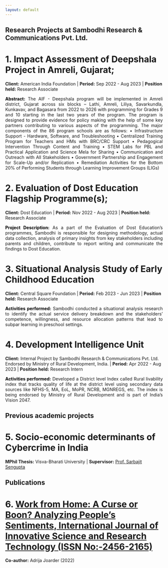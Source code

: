 ```yaml
---
layout: default
---
```


## Research Projects at Sambodhi Research & Communications Pvt. Ltd.

#  1. Impact Assessment of Deepshala Project in Amreli, Gujarat;
**Client:** American India Foundation | **Period:** Sep 2022 - Aug 2023 | **Position held:** Research Associate

<p style="text-align: justify;">
<b style="color: #000000;">Abstract:</b> The AIF - Deepshala program will be implemented in Amreli district, Gujarat across six blocks – Lathi, Amreli, Liliya, Savarkundla, Kunkavav, and Bagasara from 2022 to 2026 with programming for Grades 9 and 10 starting in the last two years of the program. The program is designed to provide evidence for policy making with the help of some key partners contributing to various aspects of the programming. The major components of the 86 program schools are as follows:
• Infrastructure Support - Hardware, Software, and Troubleshooting
• Centralized Training Program for Teachers and HMs with BRC/CRC Support
• Pedagogical Intervention Through Content and Training
• STEM Labs for PBL and Practical Application and Science Mela for Sharing
• Communication and Outreach with All Stakeholders
• Government Partnership and Engagement for Scale-Up and/or Replication
• Remediation Activities for the Bottom 20% of Performing Students through Learning Improvement Groups (LIGs)
</p>


# 2. Evaluation of Dost Education Flagship Programme(s);
**Client:** Dost Education | **Period:** Nov 2022 - Aug 2023 | **Position held:** Research Associate

<p style="text-align: justify;">
<b style="color: #000000;">Project Description:</b> As a part of the Evaluation of Dost Education’s programmes, Sambodhi is
responsible for designing methodology, actual data collection, analysis of primary insights from key stakeholders including parents and children, contribute to report writing and communicate the findings to Dost Education.
</p>

# 3. Situational Analysis Study of Early Childhood Education
**Client:** Central Square Foundation | **Period:** Feb 2023 - Jun 2023 | **Position held:** Research Associate

<p style="text-align: justify;">
<b style="color: #000000;">Activities performed:</b> Sambodhi conducted a situational analysis research to identify the actual service delivery breakdown and the stakeholders’ competence, willingness, and resource allocation patterns that lead to subpar learning in preschool settings.
</p>

# 4. Development Intelligence Unit
**Client:** Internal Project by Sambodhi Research & Communications Pvt. Ltd. Endorsed by Ministry of Rural Development, India. | **Period:** Apr 2022 - Aug 2023 | **Position held:** Research Intern

<p style="text-align: justify;">
<b style="color: #000000;">Activities performed:</b> Developed a District level Index called Rural livability index that tracks quality of life at the district level using secondary data sources like NFHS-5, MA, EoL, MoPR, NCRB, MGNREGS, etc. The index is being endorsed by Ministry of Rural Development and is part of India’s Vision 2047.
</p>


## Previous academic projects
# 5. Socio-economic determinants of Cybercrime in India
**MPhil Thesis:** Visva-Bharati University | **Supervisor:** [Prof. Sarbajit Sengupta](https://www.visvabharati.ac.in/sarbajitsengupta.html)


## Publications
# 6. [Work from Home: A Curse or Boon? Analyzing People’s Sentiments, International Journal of Innovative Science and Research Technology (ISSN No:-2456-2165)](https://ijisrt.com/work-from-home-a-curse-or-boon-analyzing-peoples-sentiments)
**Co-author:** Adrija Joarder (2022)


